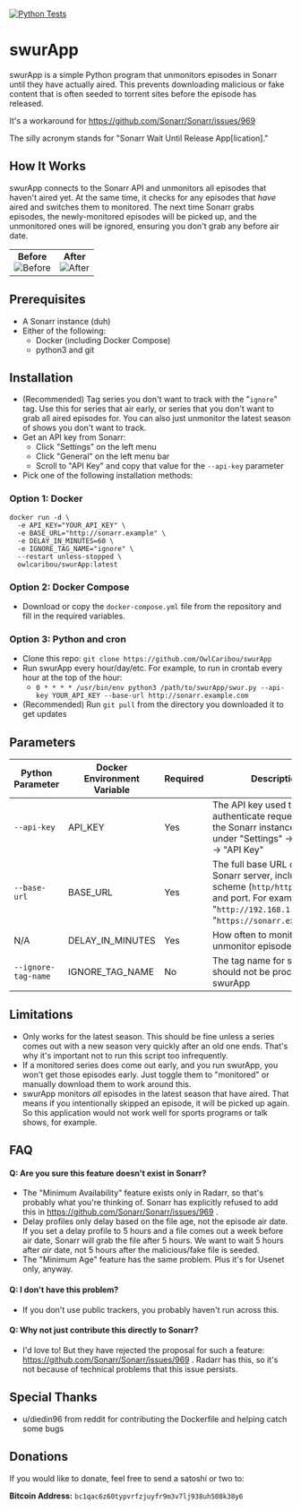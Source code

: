 [![Python Tests](https://github.com/OwlCaribou/swurApp/actions/workflows/main.yml/badge.svg)](https://github.com/OwlCaribou/swurApp/actions/workflows/main.yml)

# swurApp

swurApp is a simple Python program that unmonitors episodes in Sonarr until they have actually aired.
This prevents downloading malicious or fake content that is often seeded to torrent sites before the episode has released.

It's a workaround for https://github.com/Sonarr/Sonarr/issues/969 

The silly acronym stands for "Sonarr Wait Until Release App\[lication]."

## How It Works

swurApp connects to the Sonarr API and unmonitors all episodes that haven't aired yet. At the same time, it checks for any episodes that _have_ aired and switches them to monitored.
The next time Sonarr grabs episodes, the newly-monitored episodes will be picked up, and the unmonitored ones will be ignored, ensuring you don't grab any before air date.

<table>
<tr>
<td align="center"><b>Before</b><br>
<img alt="Before" src="https://github.com/user-attachments/assets/3b457291-cc5b-449a-9f59-723d7103310b" />
</td>
<td align="center"><b>After</b><br>
<img alt="After" src="https://github.com/user-attachments/assets/b2705b67-3e05-4b6b-9c90-211c198d7cea" />
</td>
</tr>
</table>

## Prerequisites

- A Sonarr instance (duh)
- Either of the following:
  - Docker (including Docker Compose)
  - python3 and git

## Installation

- (Recommended) Tag series you don't want to track with the "`ignore`" tag. Use this for series that air early, or series that you don't want to grab all aired episodes for. You can also just unmonitor the latest season of shows you don't want to track.
- Get an API key from Sonarr:
    - Click "Settings" on the left menu
    - Click "General" on the left menu bar
    - Scroll to "API Key" and copy that value for the `--api-key` parameter
- Pick one of the following installation methods:

### Option 1: Docker
```
docker run -d \
  -e API_KEY="YOUR_API_KEY" \
  -e BASE_URL="http://sonarr.example" \
  -e DELAY_IN_MINUTES=60 \
  -e IGNORE_TAG_NAME="ignore" \
  --restart unless-stopped \
  owlcaribou/swurApp:latest
```

### Option 2: Docker Compose
- Download or copy the `docker-compose.yml` file from the repository and fill in the required variables.

### Option 3: Python and cron
- Clone this repo: `git clone https://github.com/OwlCaribou/swurApp`
- Run swurApp every hour/day/etc. For example, to run in crontab every hour at the top of the hour:
    - `0 * * * * /usr/bin/env python3 /path/to/swurApp/swur.py --api-key YOUR_API_KEY --base-url http://sonarr.example.com`
- (Recommended) Run `git pull` from the directory you downloaded it to get updates

## Parameters

| Python Parameter    | Docker Environment Variable | Required | Description                                                                                                                                                          | Default  |
|---------------------|-----------------------------|----------|----------------------------------------------------------------------------------------------------------------------------------------------------------------------|----------|
| `--api-key`         | API_KEY                     | Yes      | The API key used to authenticate requests with the Sonarr instance. Get this under "Settings" -> "General" -> "API Key"                                                           | None     |
| `--base-url`        | BASE_URL                    | Yes      | The full base URL of your Sonarr server, including scheme (`http/https`), host, and port. For example: "`http://192.168.1.1:8989`" or "`https://sonarr.example.com`" | None     |
| N/A                 | DELAY_IN_MINUTES            | Yes      | How often to monitor and unmonitor episodes                                                                                                                          | 60       |
| `--ignore-tag-name` | IGNORE_TAG_NAME             | No       | The tag name for series that should not be processed by swurApp                                                                                                      | `ignore` |


## Limitations

- Only works for the latest season. This should be fine unless a series comes out with a new season very quickly after an old one ends. That's why it's important not to run this script too infrequently.
- If a monitored series does come out early, and you run swurApp, you won't get those episodes early. Just toggle them to "monitored" or manually download them to work around this.
- swurApp monitors _all_ episodes in the latest season that have aired. That means if you intentionally skipped an episode, it will be picked up again. So this application would not work well for sports programs or talk shows, for example.

## FAQ

#### Q: Are you sure this feature doesn't exist in Sonarr?

- The "Minimum Availability" feature exists only in Radarr, so that's probably what you're thinking of. Sonarr has explicitly refused to add this in https://github.com/Sonarr/Sonarr/issues/969 .
- Delay profiles only delay based on the file age, not the episode air date. If you set a delay profile to 5 hours and a file comes out a week before air date, Sonarr will grab the file after 5 hours. We want to wait 5 hours after _air_ date, not 5 hours after the malicious/fake file is seeded.
- The "Minimum Age" feature has the same problem. Plus it's for Usenet only, anyway.

#### Q: I don't have this problem?

- If you don't use public trackers, you probably haven't run across this.

#### Q: Why not just contribute this directly to Sonarr?

- I'd love to! But they have rejected the proposal for such a feature: https://github.com/Sonarr/Sonarr/issues/969 . Radarr has this, so it's not because of technical problems that this issue persists.

## Special Thanks

- u/diedin96 from reddit for contributing the Dockerfile and helping catch some bugs

## Donations

If you would like to donate, feel free to send a satoshi or two to:

**Bitcoin Address:** `bc1qac6z60typvrfzjuyfr9m3v7lj938uh508k38y6`
